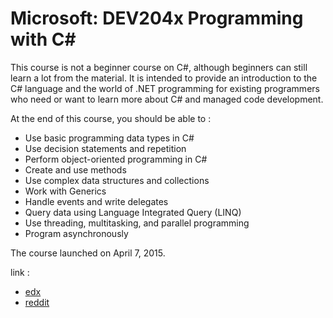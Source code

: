 # Microsoft: DEV204x Programming with C#

This course is not a beginner course on C#, although beginners can still learn a lot from the material.  It is intended to provide an introduction to the C# language and the world of .NET programming for existing programmers who need or want to learn more about C# and managed code development.

At the end of this course, you should be able to :

* Use basic programming data types in C#
* Use decision statements and repetition
* Perform object-oriented programming in C#
* Create and use methods
* Use complex data structures and collections
* Work with Generics
* Handle events and write delegates
* Query data using Language Integrated Query (LINQ)
* Use threading, multitasking, and parallel programming
* Program asynchronously

The course launched on April 7, 2015.

link :

* [edx](https://www.edx.org/)
* [reddit](http://www.reddit.com/r/EdX_CSharp/)
